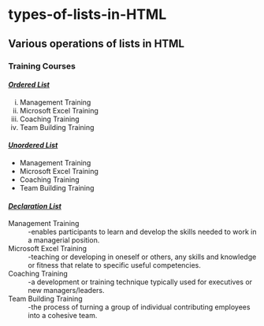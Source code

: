 # types-of-lists-in-HTML<!DOCTYPE html>
<html>
 <head>
    <title>HTML Lists</title>
</head>
 <body>
    <h2>Various operations of lists in HTML</h2>
    <h3>Training Courses</h3>
    <h4><u><i>Ordered List</i></u></h4>
    <Ol type="i">
        <li>Management Training</li>
        <li>Microsoft Excel Training</li>
        <li>Coaching Training</li>
        <li>Team Building Training</li>
    </Ol>
    <h4><u><i>Unordered List</i></u></h4>
    <Ul style="list-style-type:<b>circle</b>;">
        <li>Management Training</li>
        <li>Microsoft Excel Training</li>
        <li>Coaching Training</li>
        <li>Team Building Training</li>
    </Ul>
    <h4><u><i>Declaration List</i></u></h4>
    <dl> <dt>Management Training</dt>
        <dd>-enables participants to learn and develop the skills needed to work in a managerial position.</dd>
            <dt>Microsoft Excel Training</dt>
        <dd>-teaching or developing in oneself or others, any skills and knowledge or fitness that relate to specific useful competencies.</dd>
            <dt>Coaching Training</dt>
        <dd>-a development or training technique typically used for executives or new managers/leaders.</dd>
        <dt>Team Building Training</dt>
        <dd>-the process of turning a group of individual contributing employees into a cohesive team.</dd>
    </dl>
    </body>
 </html>
